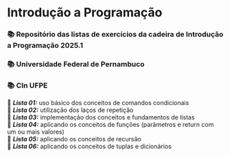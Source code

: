 # Introdução a Programação

### 📚 Repositório das listas de exercícios da cadeira de Introdução a Programação 2025.1
### 📚 Universidade Federal de Pernambuco
### 📚 CIn UFPE

📌 ***Lista 01:*** uso básico dos conceitos de comandos condicionais <br>
📌 ***Lista 02:*** utilização dos laços de repetição <br>
📌 ***Lista 03:*** implementação dos conceitos e fundamentos de listas <br>
📌 ***Lista 04:*** aplicando os conceitos de funções (parâmetros e return com um ou mais valores) <br>
📌 ***Lista 05:*** aplicando os conceitos de recursão <br>
📌 ***Lista 06:*** aplicando os conceitos de tuplas e dicionários <br>



